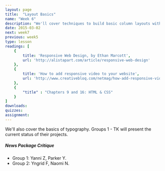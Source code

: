 ```yaml
---
layout: page
title:  "Layout Basics"
name: "Week 6"
description: "We'll cover techniques to build basic column layouts with CSS."
date: 2015-03-02
next: week7
previous: week5
type: lesson
readings: [
    {
        title: 'Responsive Web Design, by Ethan Marcott',
        url: 'http://alistapart.com/article/responsive-web-design'
    },
    {
        title: 'How to add responsive video to your website',
        url: 'http://www.creativebloq.com/netmag/how-add-responsive-video-your-website-51411565'
    },
    {
        "title" : "Chapters 9 and 16: HTML & CSS"
    }
]
downloads: 
quizzes: 
assignment: 
---
```

We'll also cover the basics of typography. Groups 1 - TK will present the current status of their projects.

<h5>News Package Critique</h5>
<ul>
    <li>Group 1: Yanni Z, Parker Y.</li>
    <li>Group 2: Yngrid F, Naomi N.</li>
</ul>
